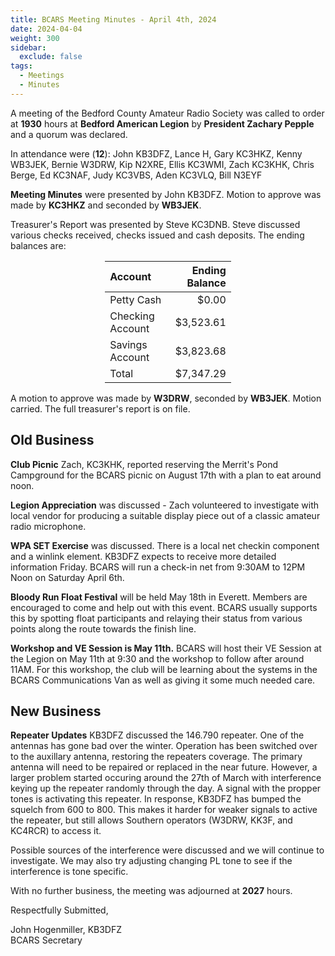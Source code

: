 ```yaml
---
title: BCARS Meeting Minutes - April 4th, 2024
date: 2024-04-04
weight: 300
sidebar:
  exclude: false
tags:
  - Meetings
  - Minutes
---
```


A meeting of the Bedford County Amateur Radio Society was called to order at **1930** hours at **Bedford American Legion** by **President Zachary Pepple** and a quorum was declared.

In attendance were (**12**): <!--more--> John KB3DFZ, Lance H, Gary KC3HKZ, Kenny WB3JEK, Bernie W3DRW, Kip N2XRE, Ellis KC3WMI, Zach KC3KHK, Chris Berge, Ed KC3NAF, Judy KC3VBS, Aden KC3VLQ, Bill N3EYF

**Meeting Minutes** were presented by John KB3DFZ. Motion to approve was made by **KC3HKZ** and seconded by **WB3JEK**.

Treasurer's Report was presented by Steve KC3DNB. Steve discussed various checks received, checks issued and cash deposits. The ending balances are:


<p><div style="margin-left: auto;
            margin-right: auto;
            width: 40%;">

|  Account          | Ending Balance |
|:------------------|---------------:|
| Petty Cash        |          $0.00 |
| Checking Account  |      $3,523.61 |
| Savings Account   |      $3,823.68 |
| Total             |      $7,347.29 |


</div></p>


A motion to approve was made by **W3DRW**, seconded by **WB3JEK**. Motion carried. The full treasurer's report is on file.

## Old Business

**Club Picnic** Zach, KC3KHK, reported reserving the Merrit's Pond Campground for the BCARS picnic on August 17th with a plan to eat around noon.

**Legion Appreciation** was discussed - Zach volunteered to investigate with local vendor for producing a suitable display piece out of a classic amateur radio microphone.

**WPA SET Exercise** was discussed. There is a local net checkin component and a winlink element. KB3DFZ expects to receive more detailed information Friday.  BCARS will run a check-in net from 9:30AM to 12PM Noon on Saturday April 6th.

**Bloody Run Float Festival** will be held May 18th in Everett. Members are encouraged to come and help out with this event. BCARS usually supports this by spotting float participants and relaying their status from various points along the route towards the finish line.

**Workshop and VE Session is May 11th.**  BCARS will host their VE Session at the Legion on May 11th at 9:30 and the workshop to follow after around 11AM. For this workshop, the club will be learning about the systems in the BCARS Communications Van as well as giving it some much needed care.

## New Business

**Repeater Updates** KB3DFZ discussed the 146.790 repeater. One of the antennas has gone bad over the winter. Operation has been switched over to the auxillary antenna, restoring the repeaters coverage. The primary antenna will need to be repaired or replaced in the near future. However, a larger problem started occuring around the 27th of March with interference keying up the repeater randomly through the day. A signal with the propper tones is activating this repeater. In response, KB3DFZ has bumped the squelch from 600 to 800. This makes it harder for weaker signals to active the repeater, but still allows Southern operators (W3DRW, KK3F, and KC4RCR) to access it. 

Possible sources of the interference were discussed and we will continue to investigate. We may also try adjusting changing PL tone to see if the interference is tone specific.


With no further business, the meeting was adjourned at **2027** hours.


Respectfully Submitted,



John Hogenmiller, KB3DFZ  
BCARS Secretary	
